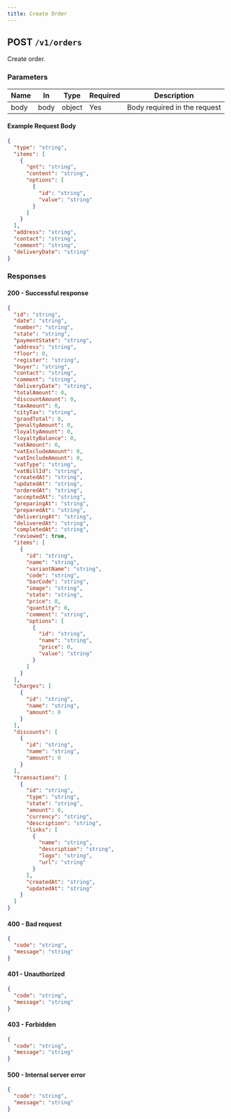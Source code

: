 ```yaml
---
title: Create Order
---
```


## POST `/v1/orders`

Create order.

### Parameters

| Name | In   | Type   | Required | Description                |
|------|------|--------|----------|----------------------------|
| body | body | object | Yes      | Body required in the request |

#### Example Request Body

```json
{
  "type": "string",
  "items": [
    {
      "qnt": "string",
      "content": "string",
      "options": [
        {
          "id": "string",
          "value": "string"
        }
      ]
    }
  ],
  "address": "string",
  "contact": "string",
  "comment": "string",
  "deliveryDate": "string"
}
```

### Responses

#### 200 - Successful response

```json
{
  "id": "string",
  "date": "string",
  "number": "string",
  "state": "string",
  "paymentState": "string",
  "address": "string",
  "floor": 0,
  "register": "string",
  "buyer": "string",
  "contact": "string",
  "comment": "string",
  "deliveryDate": "string",
  "totalAmount": 0,
  "discountAmount": 0,
  "taxAmount": 0,
  "cityTax": "string",
  "grandTotal": 0,
  "penaltyAmount": 0,
  "loyaltyAmount": 0,
  "loyaltyBalance": 0,
  "vatAmount": 0,
  "vatExcludeAmount": 0,
  "vatIncludeAmount": 0,
  "vatType": "string",
  "vatBillId": "string",
  "createdAt": "string",
  "updatedAt": "string",
  "orderedAt": "string",
  "acceptedAt": "string",
  "preparingAt": "string",
  "preparedAt": "string",
  "deliveringAt": "string",
  "deliveredAt": "string",
  "completedAt": "string",
  "reviewed": true,
  "items": [
    {
      "id": "string",
      "name": "string",
      "variantName": "string",
      "code": "string",
      "barCode": "string",
      "image": "string",
      "state": "string",
      "price": 0,
      "quantity": 0,
      "comment": "string",
      "options": [
        {
          "id": "string",
          "name": "string",
          "price": 0,
          "value": "string"
        }
      ]
    }
  ],
  "charges": [
    {
      "id": "string",
      "name": "string",
      "amount": 0
    }
  ],
  "discounts": [
    {
      "id": "string",
      "name": "string",
      "amount": 0
    }
  ],
  "transactions": [
    {
      "id": "string",
      "type": "string",
      "state": "string",
      "amount": 0,
      "currency": "string",
      "description": "string",
      "links": [
        {
          "name": "string",
          "description": "string",
          "logo": "string",
          "url": "string"
        }
      ],
      "createdAt": "string",
      "updatedAt": "string"
    }
  ]
}
```

#### 400 - Bad request

```json
{
  "code": "string",
  "message": "string"
}
```

#### 401 - Unauthorized

```json
{
  "code": "string",
  "message": "string"
}
```

#### 403 - Forbidden

```json
{
  "code": "string",
  "message": "string"
}
```

#### 500 - Internal server error

```json
{
  "code": "string",
  "message": "string"
}
``` 